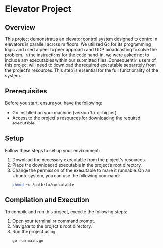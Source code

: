 # Elevator Project

## Overview

This project demonstrates an elevator control system designed to control n elevators in parallell across m floors. We utilized Go for its  programming logic and used a peer to peer approach and UDP broadcasting to solve the problem. In the instructions for the code hand-in, we were asked not to include any executables within our submitted files. Consequently, users of this project will need to download the required executable separately from the project's resources. This step is essential for the full functionality of the system.

## Prerequisites

Before you start, ensure you have the following:
- Go installed on your machine (version 1.x or higher).
- Access to the project's resources for downloading the required executable.

## Setup

Follow these steps to set up your environment:

1. Download the necessary executable from the project's resources.
2. Place the downloaded executable in the project's root directory.
3. Change the permission of the executable to make it runnable. On an Ubuntu system, you can use the following command:
   ```bash
   chmod +x /path/to/executable

## Compilation and Execution

To compile and run this project, execute the following steps:

1. Open your terminal or command prompt.
2. Navigate to the project's root directory.
3. Run the project using:
   ```bash
   go run main.go

